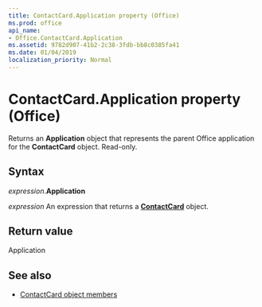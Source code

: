 ```yaml
---
title: ContactCard.Application property (Office)
ms.prod: office
api_name:
- Office.ContactCard.Application
ms.assetid: 9782d907-41b2-2c38-3fdb-bb8c0385fa41
ms.date: 01/04/2019
localization_priority: Normal
---
```



# ContactCard.Application property (Office)

Returns an **Application** object that represents the parent Office application for the **ContactCard** object. Read-only.


## Syntax

_expression_.**Application**

_expression_ An expression that returns a **[ContactCard](Office.ContactCard.md)** object.


## Return value

Application


## See also

- [ContactCard object members](overview/library-reference/contactcard-members-office.md)
